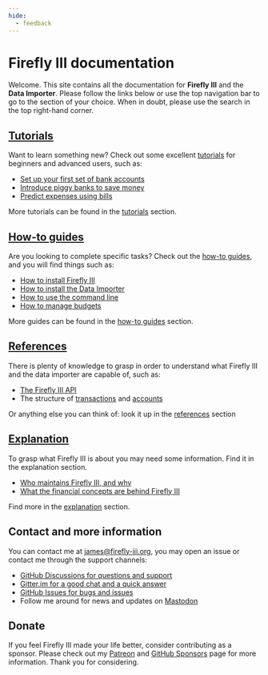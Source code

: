 ```yaml
---
hide:
  - feedback
---
```


# Firefly III documentation

Welcome. This site contains all the documentation for **Firefly III** and the **Data Importer**. Please follow the links below or use the top navigation bar to go to the section of your choice. When in doubt, please use the search in the top right-hand corner.

## [Tutorials](tutorials/index.md)

Want to learn something new? Check out some excellent [tutorials](tutorials/index.md) for beginners and advanced users, such as:

- [Set up your first set of bank accounts](tutorials/finances/first-steps.md)
- [Introduce piggy banks to save money](tutorials/finances/piggy-bank.md)
- [Predict expenses using bills](tutorials/finances/bill.md)

More tutorials can be found in the [tutorials](tutorials/index.md) section.

## [How-to guides](how-to/index.md)

Are you looking to complete specific tasks? Check out the [how-to guides](how-to/index.md), and you will find things such as:

- [How to install Firefly III](how-to/firefly-iii/installation/docker.md)
- [How to install the Data Importer](how-to/data-importer/installation/docker.md)
- [How to use the command line](how-to/firefly-iii/features/cli.md)
- [How to manage budgets](how-to/firefly-iii/finances/budgets.md)

More guides can be found in the [how-to guides](how-to/index.md) section.

## [References](references/index.md)

There is plenty of knowledge to grasp in order to understand what Firefly III and the data importer are capable of, such as:

- [The Firefly III API](references/firefly-iii/api/index.md)
- The structure of [transactions](references/firefly-iii/transaction-types.md) and [accounts](references/firefly-iii/account-types.md)

Or anything else you can think of: look it up in the [references](references/index.md) section

## [Explanation](explanation/index.md)

To grasp what Firefly III is about you may need some information. Find it in the explanation section.

- [Who maintains Firefly III, and why](explanation/support.md)
- [What the financial concepts are behind Firefly III](explanation/financial-concepts/transactions.md)

Find more in the [explanation](explanation/index.md) section.

## Contact and more information

You can contact me at [james@firefly-iii.org](mailto:james@firefly-iii.org), you may open an issue or contact me through the support channels:

- [GitHub Discussions for questions and support](https://github.com/firefly-iii/firefly-iii/discussions/)
- [Gitter.im for a good chat and a quick answer](https://gitter.im/firefly-iii/firefly-iii)
- [GitHub Issues for bugs and issues](https://github.com/firefly-iii/firefly-iii/issues)
- Follow me around for news and updates on <a rel="me" href="https://fosstodon.org/@ff3">Mastodon</a>

## Donate

If you feel Firefly III made your life better, consider contributing as a sponsor. Please check out my [Patreon](https://www.patreon.com/jc5) and [GitHub Sponsors](https://github.com/sponsors/JC5) page for more information. Thank you for considering.
